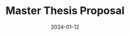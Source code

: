 ---
title: "Master Thesis Proposal"
collection: publications
category: manuscripts
permalink: /publication/master_thesis_proposal
excerpt: 'Describes the work I propose to do in my Master Thesis'
date: 2024-01-12
venue: 'Journal 1'
paperurl: 'https://guilherme-goncalves793.github.io/files/master_thesis_proposal.pdf'
---
